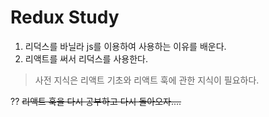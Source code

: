 # Redux Study
1. 리덕스를 바닐라 js를 이용하여 사용하는 이유를 배운다.
2. 리액트를 써서 리덕스를 사용한다.

> 사전 지식은 리액트 기초와 리액트 훅에 관한 지식이 필요하다.

?? ~~리액트 훅을 다시 공부하고 다시 돌아오자....~~